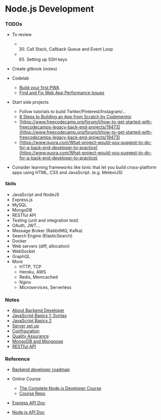 # Node.js Development

### TODOs
* To review
    * 30. Call Stack, Callback Queue and Event Loop
    * 65. Setting up SSH keys
    
* Create gitbook (notes)

* Codelab
    * [Build your first PWA](https://codelabs.developers.google.com/codelabs/your-first-pwapp/#0)
    * [Find and Fix Web App Performance Issues](https://developers.google.com/web/fundamentals/codelabs/web-perf/)

* Start side projects
    * Follow tutorials to build Twitter/Pinterest/Instagram/...
    * [8 Steps to Building an App from Scratch by Codementor](https://tinyurl.com/tajj522)
    * [https://www.freecodecamp.org/forum/t/how-to-get-started-with-freecodecamps-legacy-back-end-projects/19473](https://www.freecodecamp.org/forum/t/how-to-get-started-with-freecodecamps-legacy-back-end-projects/19473)
    * [https://www.quora.com/What-project-would-you-suggest-to-do-for-a-back-end-developer-to-practice](https://www.quora.com/What-project-would-you-suggest-to-do-for-a-back-end-developer-to-practice)
* Consider learning frameworks like Ionic that let you build cross-platform apps using HTML, CSS and JavaScript. (e.g. MeteorJS)

#### Skills
* JavaScript and NodeJS
* Express.js
* MySQL
* MongoDB
* RESTful API
* Testing (unit and integration test)
* OAuth, JWT...
* Message Broker (RabbitMQ, Kafka)
* Search Engine (ElasticSearch)
* Docker
* Web servers (diff, allocation)
* WebSocket
* GraphQL
* More
    * HTTP, TCP
    * Heroku, AWS
    * Redis, Memcached
    * Nginx
    * Microservices, Serverless


### Notes
* [About Backend Developer](./backend_developer.md)
* [JavaScript Basics 1: Syntax](./notes/js_basics1.md)
* [JavaScript Basics 2](./notes/js_basics2.md)
* [Server set up](./notes/server.md)
* [Configuration](./notes/config.md)
* [Quality Assurance](./notes/qa.md)
* [MongoDB and Mongoose](./notes/mongodb.md)
* [RESTful API](./notes/restful_api.md)


### Reference
* [Backend developer roadmap](https://github.com/kamranahmedse/developer-roadmap)

* Online Course
    * [The Complete Node.js Developer Course](https://www.udemy.com/course/the-complete-nodejs-developer-course-2/)
    * [Course Repo](https://links.mead.io/nodecourse)

* [Express API Doc](http://expressjs.com/en/api.html)
* [Node.js API Doc](https://nodejs.org/api/http.html)
